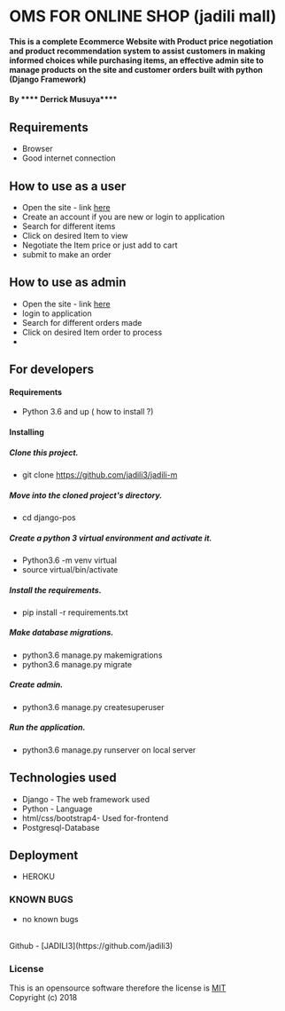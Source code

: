 
# OMS FOR ONLINE SHOP (jadili mall)
#### This is a complete Ecommerce Website  with  Product price negotiation and  product recommendation system to assist customers in making informed choices while purchasing items, an effective admin site to manage products on the site and customer orders built with  python (Django Framework)

#### By **** Derrick Musuya****

## Requirements
* Browser
* Good internet connection

## How to use as a user
* Open the site - link [here](jadilimall.herokuapp.com/)
* Create an account if you are new or login to application
* Search for different items 
* Click on desired Item to view
* Negotiate the Item price or just add to cart
* submit to make an order

## How to use as admin
* Open the site - link [here](jadilimall.herokuapp.com/admin)
* login to application
* Search for different orders made
* Click on desired Item order to process
* 

## For developers
#### Requirements
* Python 3.6 and up ( how to install ?)
#### Installing
##### Clone this project.
* git clone https://github.com/jadili3/jadili-m
##### Move into the cloned project's directory.
* cd django-pos
##### Create a python 3 virtual environment and activate it.
* Python3.6 -m venv virtual
* source virtual/bin/activate
##### Install the requirements.
* pip install -r requirements.txt
##### Make database migrations.
* python3.6 manage.py makemigrations
* python3.6 manage.py migrate
##### Create admin.
* python3.6 manage.py createsuperuser
##### Run the application.
* python3.6 manage.py runserver on local server


## Technologies used
* Django - The web framework used
* Python - Language
* html/css/bootstrap4- Used for-frontend
* Postgresql-Database


## Deployment
* HEROKU


### KNOWN BUGS
- no known bugs


<br>
Github - [JADILI3](https://github.com/jadili3)

### License
This is an opensource software therefore the license is [MIT](https://choosealicense.com/licenses/mit/)
<br>
Copyright (c) 2018 